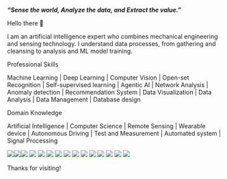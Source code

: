 ___“Sense the world, Analyze the data, and Extract the value.”___

Hello there 👋

I am an artificial intelligence expert who combines mechanical engineering and sensing technology. I understand data processes, from gathering and cleansing to analysis and ML model training.

    
Professional Skills

Machine Learning | Deep Learning | Computer Vision | Open-set Recognition | Self-supervised learning | Agentic AI | Network Analysis | Anomaly detection | Recommendation System | Data Visualization | Data Analysis | Data Management | Database design

Domain Knowledge

Artificial Intelligence | Computer Science | Remote Sensing | Wearable device | Autonomous Driving | Test and Measurement | Automated system | Signal Processing

<p>
  <a href="https://www.linkedin.com/in/hyeongkyun-kaden-kim/"><img src="https://img.shields.io/badge/LinkedIn-Profile-_.svg?logo=linkedin></a>
  <a href="https://huggingface.co/hk-kaden-kim/"><img src="https://img.shields.io/badge/HuggingFace-Profile-_.svg?logo=huggingface></a>     
  <a href="#"><img src="https://img.shields.io/badge/PyTorch-Expert-_.svg?logo=pytorch"></a>
  <a href="#"><img src="https://img.shields.io/badge/TensorFlow-Expert-_.svg?logo=tensorflow"></a>
  <a href="#"><img src="https://img.shields.io/badge/ScikitLearn-Expert-_.svg?logo=scikit-learn"></a>
  <a href="#"><img src="https://img.shields.io/badge/Numpy-Expert-_.svg?logo=numpy"></a>
  <a href="#"><img src="https://img.shields.io/badge/Scipy-Expert-_.svg?logo=scipy"></a>
  <a href="#"><img src="https://img.shields.io/badge/Pandas-Expert-_.svg?logo=pandas"></a>
  <a href="#"><img src="https://img.shields.io/badge/NetworkX-Proficient-_.svg"></a>
  <a href="#"><img src="https://img.shields.io/badge/LangChain-Proficient-_.svg?logo=langchain"></a>
  <a href="#"><img src="https://img.shields.io/badge/PostgreSQL-Proficient-_.svg?logo=PostgreSQL"></a>
  <a href="#"><img src="https://img.shields.io/badge/D3-Proficient-_.svg?logo=D3"></a>
  <a href="#"><img src="https://img.shields.io/badge/p5js-Proficient-_.svg?logo=p5.js"></a>
  <a href="#"><img src="https://img.shields.io/badge/Docker-Proficient-_.svg?logo=docker"></a>
  <a href="#"><img src="https://img.shields.io/badge/Git-Proficient-_.svg?logo=git"></a>
</p>

Thanks for visiting!
